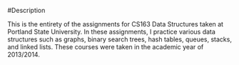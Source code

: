 #Description

This is the entirety of the assignments for CS163 Data Structures taken at Portland State University. In these assignments, I practice various data structures such as graphs, binary search trees, hash tables, queues, stacks, and linked lists. These courses were taken in the academic year of 2013/2014.
